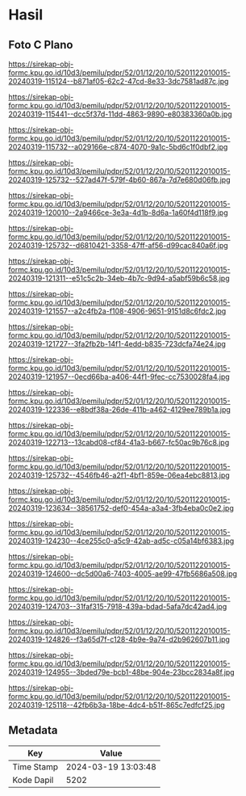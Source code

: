 # Hasil

## Foto C Plano

https://sirekap-obj-formc.kpu.go.id/10d3/pemilu/pdpr/52/01/12/20/10/5201122010015-20240319-115124--b871af05-62c2-47cd-8e33-3dc7581ad87c.jpg

https://sirekap-obj-formc.kpu.go.id/10d3/pemilu/pdpr/52/01/12/20/10/5201122010015-20240319-115441--dcc5f37d-11dd-4863-9890-e80383360a0b.jpg

https://sirekap-obj-formc.kpu.go.id/10d3/pemilu/pdpr/52/01/12/20/10/5201122010015-20240319-115732--a029166e-c874-4070-9a1c-5bd6c1f0dbf2.jpg

https://sirekap-obj-formc.kpu.go.id/10d3/pemilu/pdpr/52/01/12/20/10/5201122010015-20240319-125732--527ad47f-579f-4b60-867a-7d7e680d06fb.jpg

https://sirekap-obj-formc.kpu.go.id/10d3/pemilu/pdpr/52/01/12/20/10/5201122010015-20240319-120010--2a9466ce-3e3a-4d1b-8d6a-1a60f4d118f9.jpg

https://sirekap-obj-formc.kpu.go.id/10d3/pemilu/pdpr/52/01/12/20/10/5201122010015-20240319-125732--d6810421-3358-47ff-af56-d99cac840a6f.jpg

https://sirekap-obj-formc.kpu.go.id/10d3/pemilu/pdpr/52/01/12/20/10/5201122010015-20240319-121311--e51c5c2b-34eb-4b7c-9d94-a5abf59b6c58.jpg

https://sirekap-obj-formc.kpu.go.id/10d3/pemilu/pdpr/52/01/12/20/10/5201122010015-20240319-121557--a2c4fb2a-f108-4906-9651-9151d8c6fdc2.jpg

https://sirekap-obj-formc.kpu.go.id/10d3/pemilu/pdpr/52/01/12/20/10/5201122010015-20240319-121727--3fa2fb2b-14f1-4edd-b835-723dcfa74e24.jpg

https://sirekap-obj-formc.kpu.go.id/10d3/pemilu/pdpr/52/01/12/20/10/5201122010015-20240319-121957--0ecd66ba-a406-44f1-9fec-cc7530028fa4.jpg

https://sirekap-obj-formc.kpu.go.id/10d3/pemilu/pdpr/52/01/12/20/10/5201122010015-20240319-122336--e8bdf38a-26de-411b-a462-4129ee789b1a.jpg

https://sirekap-obj-formc.kpu.go.id/10d3/pemilu/pdpr/52/01/12/20/10/5201122010015-20240319-122713--13cabd08-cf84-41a3-b667-fc50ac9b76c8.jpg

https://sirekap-obj-formc.kpu.go.id/10d3/pemilu/pdpr/52/01/12/20/10/5201122010015-20240319-125732--4546fb46-a2f1-4bf1-859e-06ea4ebc8813.jpg

https://sirekap-obj-formc.kpu.go.id/10d3/pemilu/pdpr/52/01/12/20/10/5201122010015-20240319-123634--38561752-def0-454a-a3a4-3fb4eba0c0e2.jpg

https://sirekap-obj-formc.kpu.go.id/10d3/pemilu/pdpr/52/01/12/20/10/5201122010015-20240319-124230--4ce255c0-a5c9-42ab-ad5c-c05a14bf6383.jpg

https://sirekap-obj-formc.kpu.go.id/10d3/pemilu/pdpr/52/01/12/20/10/5201122010015-20240319-124600--dc5d00a6-7403-4005-ae99-47fb5686a508.jpg

https://sirekap-obj-formc.kpu.go.id/10d3/pemilu/pdpr/52/01/12/20/10/5201122010015-20240319-124703--31faf315-7918-439a-bdad-5afa7dc42ad4.jpg

https://sirekap-obj-formc.kpu.go.id/10d3/pemilu/pdpr/52/01/12/20/10/5201122010015-20240319-124826--f3a65d7f-c128-4b9e-9a74-d2b962607b11.jpg

https://sirekap-obj-formc.kpu.go.id/10d3/pemilu/pdpr/52/01/12/20/10/5201122010015-20240319-124955--3bded79e-bcb1-48be-904e-23bcc2834a8f.jpg

https://sirekap-obj-formc.kpu.go.id/10d3/pemilu/pdpr/52/01/12/20/10/5201122010015-20240319-125118--42fb6b3a-18be-4dc4-b51f-865c7edfcf25.jpg


## Metadata

| Key        | Value               |
| ---------- | ------------------- |
| Time Stamp | 2024-03-19 13:03:48 |
| Kode Dapil | 5202                |



